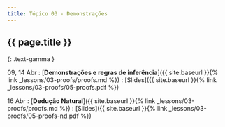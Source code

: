 ```yaml
---
title: Tópico 03 - Demonstrações
---
```


## {{ page.title }}
{: .text-gamma }

09, 14 Abr
: [**Demonstrações e regras de inferência**]({{ site.baseurl }}{% link _lessons/03-proofs/proofs.md %})
  : [Slides]({{ site.baseurl }}{% link _lessons/03-proofs/05-proofs.pdf %})

16 Abr
: [**Dedução Natural**]({{ site.baseurl }}{% link _lessons/03-proofs/proofs.md %})
  : [Slides]({{ site.baseurl }}{% link _lessons/03-proofs/05-proofs-nd.pdf %})
